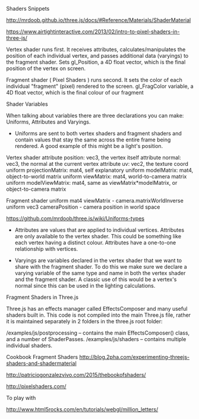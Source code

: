 Shaders Snippets




http://mrdoob.github.io/three.js/docs/#Reference/Materials/ShaderMaterial

https://www.airtightinteractive.com/2013/02/intro-to-pixel-shaders-in-three-js/


Vertex shader runs first. 
It receives attributes, calculates/manipulates the position of each individual vertex, 
and passes additional data (varyings) to the fragment shader.
Sets gl_Position, a 4D float vector, which is the final position of the vertex on screen. 

Fragment shader ( Pixel Shaders ) runs second. 
It sets the color of each individual "fragment" (pixel) rendered to the screen.
gl_FragColor variable, a 4D float vector, which is the final colour of our fragment


Shader Variables

When talking about variables there are three declarations you can make: Uniforms, Attributes and Varyings. 

* Uniforms are sent to both vertex shaders and fragment shaders and contain values that stay the same across the entire frame being rendered. 
A good example of this might be a light's position.

Vertex shader
attribute position: vec3, the vertex itself
attribute normal: vec3, the normal at the current vertex
attribute uv: vec2, the texture coord
uniform projectionMatrix: mat4, self explanatory
uniform modelMatrix: mat4, object-to-world matrix
uniform viewMatrix: mat4, world-to-camera matrix
uniform modelViewMatrix: mat4, same as viewMatrix*modelMatrix, or object-to-camera matrix

Fragment shader
uniform mat4 viewMatrix - camera.matrixWorldInverse
uniform vec3 cameraPosition - camera position in world space

https://github.com/mrdoob/three.js/wiki/Uniforms-types


* Attributes are values that are applied to individual vertices. 
Attributes are only available to the vertex shader. 
This could be something like each vertex having a distinct colour. Attributes have a one-to-one relationship with vertices.

* Varyings are variables declared in the vertex shader that we want to share with the fragment shader. 
To do this we make sure we declare a varying variable of the same type and name in both the vertex shader and the fragment shader. 
A classic use of this would be a vertex's normal since this can be used in the lighting calculations.

Fragment Shaders in Three.js

Three.js has an effects manager called EffectsComposer and many useful shaders built in. This code is not compiled into the main Three.js file, rather it is maintained separately in 2 folders in the three.js root folder:

/examples/js/postprocessing – contains the main EffectsComposer() class, and a number of ShaderPasses.
/examples/js/shaders – contains multiple individual shaders.

Cookbook Fragment Shaders
http://blog.2pha.com/experimenting-threejs-shaders-and-shadermaterial

http://patriciogonzalezvivo.com/2015/thebookofshaders/

http://pixelshaders.com/

To play with

http://www.html5rocks.com/en/tutorials/webgl/million_letters/
